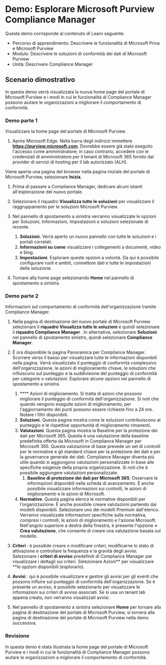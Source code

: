 <!---
---
Demo: Title: 'Explore Microsoft Purview Compliance Manager' Learning Path/Module/Unit: 'Describe the capabilities of the Microsoft Priva and Microsoft Purview; Modulo 2: Descrivere le soluzioni di conformità dei dati di Microsoft Purview; Unità 4: Descrivere Compliance Manager'
---
--->

# Demo: Esplorare Microsoft Purview Compliance Manager

Questa demo corrisponde al contenuto di Learn seguente:

- Percorso di apprendimento: Descrivere le funzionalità di Microsoft Priva e Microsoft Purview
- Modulo: Descrivere le soluzioni di conformità dei dati di Microsoft Purview
- Unità: Descrivere Compliance Manager

## Scenario dimostrativo

In questa demo verrà visualizzata la nuova home page del portale di Microsoft Purview e i modi in cui le funzionalità di Compliance Manager possono aiutare le organizzazioni a migliorare il comportamento di conformità.

### Demo parte 1

Visualizzare la home page del portale di Microsoft Purview.

1. Aprire Microsoft Edge. Nella barra degli indirizzi immettere **https://purview.microsoft.com**. Dovrebbe essere già stato eseguito l'accesso come amministratore; in caso contrario, accedere con le credenziali di amministratore per il tenant di Microsoft 365 fornito dal provider di servizi di hosting per il lab autorizzato (ALH).

Viene aperta una pagina del browser nella pagina iniziale del portale di Microsoft Purview, selezionare **Inizia**.  

1. Prima di passare a Compliance Manager, dedicare alcuni istanti all'esplorazione del nuovo portale.

1. Selezionare il riquadro **Visualizza tutte le soluzioni** per visualizzare il raggruppamento per le soluzioni Microsoft Purview.

1. Nel pannello di spostamento a sinistra verranno visualizzate le opzioni per Soluzioni, Informazioni, Impostazioni e soluzioni selezionate di recente.
    1. **Soluzioni.** Verrà aperto un nuovo pannello con tutte le soluzioni e i portali correlati.
    1. **Informazioni su come** visualizzare i collegamenti a documenti, video e blog.
    1. **Impostazioni**. Esplorare queste opzioni a volontà. Da qui è possibile configurare ruoli e ambiti, connettore dati e tutte le impostazioni della soluzione.

1. Tornare alla home page selezionando **Home** nel pannello di spostamento a sinistra.

### Demo parte 2

Informazioni sul comportamento di conformità dell'organizzazione tramite Compliance Manager.

1. Nella pagina di destinazione del nuovo portale di Microsoft Purview selezionare il **riquadro Visualizza tutte le soluzioni** e quindi selezionare il **riquadro Compliance Manager** . In alternativa, selezionare **Soluzioni** nel pannello di spostamento sinistro, quindi selezionare **Compliance Manager**.

1. È ora disponibile la pagina Panoramica per Compliance Manager. Scorrere verso il basso per visualizzare tutte le informazioni disponibili nella pagina.  Verrà visualizzato il punteggio di conformità complessivo dell'organizzazione, le azioni di miglioramento chiave, le soluzioni che influiscono sul punteggio e la suddivisione del punteggio di conformità per categorie o valutazioni. Esplorare alcune opzioni nel pannello di spostamento a sinistra.
    1. **** Azioni di miglioramento.  Si tratta di azioni che possono migliorare il punteggio di conformità dell'organizzazione. Si noti che quando vengono eseguite azioni di miglioramento, per l'aggiornamento dei punti possono essere richieste fino a 24 ore.  Notare i filtri disponibili.
    1. **Soluzioni.** Questa pagina mostra come le soluzioni contribuiscono al punteggio e le rispettive opportunità di miglioramento rimanenti.
    1. **Valutazioni**. Questa pagina mostra la Baseline per la protezione dei dati per Microsoft 365.  Questa è una valutazione della baseline predefinita offerta da Microsoft in Compliance Manager per Microsoft 365.  Questa valutazione di base prevede un set di controlli per le normative e gli standard chiave per la protezione dei dati e per la governance generale dei dati. Compliance Manager diventa più utile quando si aggiungono valutazioni personalizzate in base alle specifiche esigenze della propria organizzazione.  Si noti che è possibile aggiungere valutazioni personalizzate.
        1. **Baseline di protezione dei dati per Microsoft 365**.  Osservare le informazioni disponibili nella scheda di avanzamento. È anche possibile visualizzare informazioni sui controlli, le azioni di miglioramento e le azioni di Microsoft.  
    1. **Normative**.  Questa pagina elenca le normative disponibili per l'organizzazione. È anche possibile creare valutazioni partendo dai modelli disponibili.  Selezionare uno dei modelli Premium dall'elenco.  Verranno visualizzate informazioni specifiche sulla normativa, compresi i controlli, le azioni di miglioramento e l'azione Microsoft.  Nell'angolo superiore a destra della finestra, è presente l'opzione **+ Crea valutazione**, che consente di creare una valutazione basata sul modello.
1. **Criteri** : è possibile creare o modificare criteri, modificarne lo stato di attivazione e controllare la frequenza e la gravità degli avvisi. Selezionare i **criteri di avviso** predefiniti di Compliance Manager per visualizzare i dettagli sui criteri.  Selezionare Azioni** per visualizzare **le opzioni disponibili (esplorarlo).
1. **Avvisi** : qui è possibile visualizzare e gestire gli avvisi per gli eventi che possono influire sul punteggio di conformità dell'organizzazione.  Se è presente un avviso, è possibile selezionarlo per visualizzare le informazioni sui criteri di avviso associati. Se si usa un tenant lab appena creato, non verranno visualizzati avvisi.

1. Nel pannello di spostamento a sinistra selezionare **Home** per tornare alla pagina di destinazione del portale di Microsoft Purview, si tornerà alla pagina di destinazione del portale di Microsoft Purview nella demo successiva.

### Revisione

In questa demo è stata illustrata la home page del portale di Microsoft Purview e i modi in cui le funzionalità di Compliance Manager possono aiutare le organizzazioni a migliorare il comportamento di conformità.
